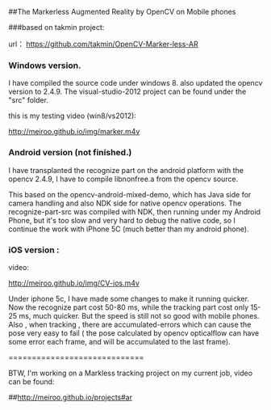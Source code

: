 ##The Markerless Augmented Reality by OpenCV on Mobile phones

###based on takmin project:

url： https://github.com/takmin/OpenCV-Marker-less-AR

### Windows version.

I have compiled the source code under windows 8. also updated the opencv version to 2.4.9.
The visual-studio-2012 project can be found under the "src" folder.

this is my testing video (win8/vs2012): 

http://meiroo.github.io/img/marker.m4v

### Android version (not finished.)

I have transplanted the recognize part on the android platform with the opencv 2.4.9, I have to compile libnonfree.a from the opencv source. 

This based on the opencv-android-mixed-demo, which has Java side for camera handling and also NDK side for native opencv operations. The recognize-part-src was compiled with NDK, then running under my Android Phone, but it's too slow and very hard to debug the native code, so I continue the work with iPhone 5C (much better than my android phone).

### iOS version : 

video:

http://meiroo.github.io/img/CV-ios.m4v

Under iphone 5c, I have made some changes to make it running quicker. Now the recognize part cost 50-80 ms, while the tracking part cost only 15-25 ms, much quicker.
But the speed is still not so good with mobile phones. Also , when tracking , there are accumulated-errors which can cause the pose very easy to fail ( the pose calculated by opencv opticalflow can have some error each frame, and will be accumulated to the last frame).


=============================

BTW, I'm working on a Markless tracking project on my current job, video can be found:

##http://meiroo.github.io/projects#ar
